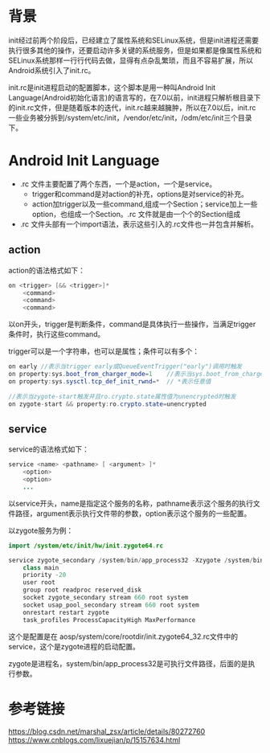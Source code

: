 # 背景

init经过前两个阶段后，已经建立了属性系统和SELinux系统，但是init进程还需要执行很多其他的操作，还要启动许多关键的系统服务，但是如果都是像属性系统和SELinux系统那样一行行代码去做，显得有点杂乱繁琐，而且不容易扩展，所以Android系统引入了init.rc。

init.rc是init进程启动的配置脚本，这个脚本是用一种叫Android Init Language(Android初始化语言)的语言写的，在7.0以前，init进程只解析根目录下的init.rc文件，但是随着版本的迭代，init.rc越来越臃肿，所以在7.0以后，init.rc一些业务被分拆到/system/etc/init，/vendor/etc/init，/odm/etc/init三个目录下。

# Android Init Language

- .rc 文件主要配置了两个东西，一个是action，一个是service。
    - trigger和command是对action的补充，options是对service的补充。
    - action加trigger以及一些command,组成一个Section；service加上一些option，也组成一个Section。.rc 文件就是由一个个的Section组成
- .rc 文件头部有一个import语法，表示这些引入的.rc文件也一并包含并解析。

## action 

action的语法格式如下：

```java
on <trigger> [&& <trigger>]*
    <command>
    <command>
    <command>
```

以on开头，trigger是判断条件，command是具体执行一些操作，当满足trigger条件时，执行这些command。

trigger可以是一个字符串，也可以是属性；条件可以有多个：

```java
on early //表示当trigger early或QueueEventTrigger("early")调用时触发
on property:sys.boot_from_charger_mode=1	//表示当sys.boot_from_charger_mode的值通过property_set设置为1时触发
on property:sys.sysctl.tcp_def_init_rwnd=*	// *表示任意值
    
//表示当zygote-start触发并且ro.crypto.state属性值为unencrypted时触发
on zygote-start && property:ro.crypto.state=unencrypted
```



## service

service的语法格式如下：

```java
service <name> <pathname> [ <argument> ]*
    <option>
    <option>
    ...
```

以service开头，name是指定这个服务的名称，pathname表示这个服务的执行文件路径，argument表示执行文件带的参数，option表示这个服务的一些配置。

以zygote服务为例：

```java
import /system/etc/init/hw/init.zygote64.rc

service zygote_secondary /system/bin/app_process32 -Xzygote /system/bin --zygote --socket-name=zygote_secondary --enable-lazy-preload
    class main
    priority -20
    user root
    group root readproc reserved_disk
    socket zygote_secondary stream 660 root system
    socket usap_pool_secondary stream 660 root system
    onrestart restart zygote
    task_profiles ProcessCapacityHigh MaxPerformance
```

这个是配置是在 aosp/system/core/rootdir/init.zygote64_32.rc文件中的service，这个是zygote进程的启动配置。

zygote是进程名，system/bin/app_process32是可执行文件路径，后面的是执行参数。



# 参考链接

https://blog.csdn.net/marshal_zsx/article/details/80272760
https://www.cnblogs.com/lixuejian/p/15157634.html
